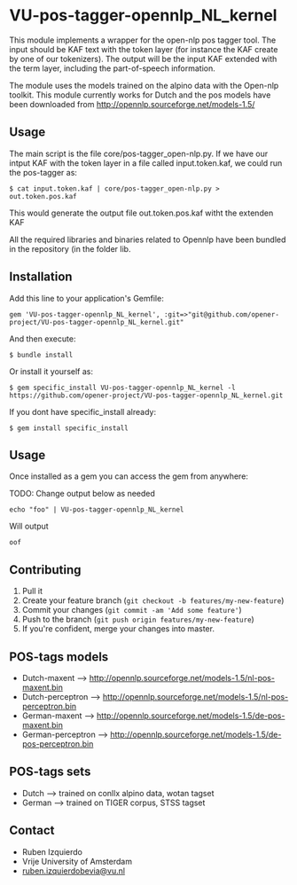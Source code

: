 
VU-pos-tagger-opennlp_NL_kernel
==============================

This module implements a wrapper for the open-nlp pos tagger tool. The input should be KAF text with the token layer (for instance the KAF create by one of our tokenizers).
The output will be the input KAF extended with the term layer, including the part-of-speech information.

The module uses the models trained on the alpino data with the Open-nlp toolkit. This module currently works for Dutch and the pos models have been downloaded from
http://opennlp.sourceforge.net/models-1.5/


Usage
-----
The main script is the file core/pos-tagger_open-nlp.py. If we have our intput KAF with the token layer in a file called input.token.kaf, we could run the pos-tagger as:
````shell
$ cat input.token.kaf | core/pos-tagger_open-nlp.py > out.token.pos.kaf
````
This would generate the output file out.token.pos.kaf witht the extenden KAF

All the required libraries and binaries related to Opennlp have been bundled in the repository (in the folder lib.


## Installation

Add this line to your application's Gemfile:

    gem 'VU-pos-tagger-opennlp_NL_kernel', :git=>"git@github.com/opener-project/VU-pos-tagger-opennlp_NL_kernel.git"

And then execute:

    $ bundle install

Or install it yourself as:

    $ gem specific_install VU-pos-tagger-opennlp_NL_kernel -l https://github.com/opener-project/VU-pos-tagger-opennlp_NL_kernel.git


If you dont have specific_install already:

    $ gem install specific_install

## Usage

Once installed as a gem you can access the gem from anywhere:


TODO: Change output below as needed
````shell
echo "foo" | VU-pos-tagger-opennlp_NL_kernel
````

Will output

````
oof
````

## Contributing

1. Pull it
2. Create your feature branch (`git checkout -b features/my-new-feature`)
3. Commit your changes (`git commit -am 'Add some feature'`)
4. Push to the branch (`git push origin features/my-new-feature`)
5. If you're confident, merge your changes into master.

POS-tags models
---------------
* Dutch-maxent --> http://opennlp.sourceforge.net/models-1.5/nl-pos-maxent.bin
* Dutch-perceptron --> http://opennlp.sourceforge.net/models-1.5/nl-pos-perceptron.bin
* German-maxent --> http://opennlp.sourceforge.net/models-1.5/de-pos-maxent.bin
* German-perceptron --> http://opennlp.sourceforge.net/models-1.5/de-pos-perceptron.bin

POS-tags sets
------------
* Dutch -->  trained on conllx alpino data, wotan tagset
* German --> trained on TIGER corpus, STSS tagset



Contact
-------
* Ruben Izquierdo
* Vrije University of Amsterdam
* ruben.izquierdobevia@vu.nl

